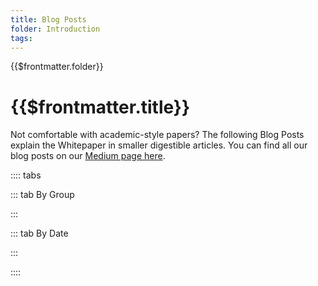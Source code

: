 ```yaml
---
title: Blog Posts
folder: Introduction
tags:
---
```


<TitleSpan>{{$frontmatter.folder}}</TitleSpan>

# {{$frontmatter.title}}

Not comfortable with academic-style papers? The following Blog Posts explain the
Whitepaper in smaller digestible articles. You can find all our blog posts on
our [Medium page here](https://medium.com/api3).

:::: tabs

::: tab By Group

<blog-posts :tab="'byGroup'"/>

:::

::: tab By Date

<blog-posts :tab="'byDate'"/>

:::

::::
